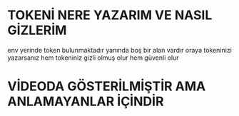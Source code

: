 # TOKENİ NERE YAZARIM VE NASIL GİZLERİM
env yerinde token bulunmaktadır yanında boş bir alan vardır oraya tokeninizi yazarsanız hem tokeniniz gizli olmuş olur hem güvenli olur

# VİDEODA GÖSTERİLMİŞTİR AMA ANLAMAYANLAR İÇİNDİR
